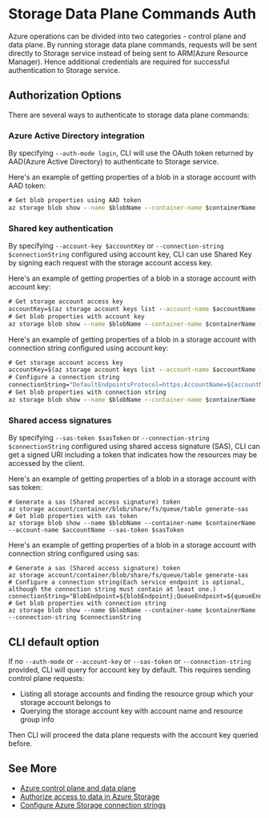 # Storage Data Plane Commands Auth

Azure operations can be divided into two categories - control plane and data plane. By running storage data plane commands, requests will be sent directly to Storage service instead of being sent to ARM(Azure Resource Manager). Hence additional credentials are required for successful authentication to Storage service.

## Authorization Options

There are several ways to authenticate to storage data plane commands:

### Azure Active Directory integration

By specifying `--auth-mode login`, CLI will use the OAuth token returned by AAD(Azure Active Directory) to authenticate to Storage service.

Here's an example of getting properties of a blob in a storage account with AAD token:
```cmd
# Get blob properties using AAD token
az storage blob show --name $blobName --container-name $containerName --account-name $accountName --auth-mode login
```

### Shared key authentication

By specifying `--account-key $accountKey` or `--connection-string $connectionString` configured using account key, CLI can use Shared Key by signing each request with the storage account access key.

Here's an example of getting properties of a blob in a storage account with account key:
```cmd
# Get storage account access key
accountKey=$(az storage account keys list --account-name $accountName --resource-group $rgName --query "[0].value")
# Get blob properties with account key
az storage blob show --name $blobName --container-name $containerName --account-name $accountName --account-key $accountKey
```

Here's an example of getting properties of a blob in a storage account with connection string configured using account key:
```cmd
# Get storage account access key
accountKey=$(az storage account keys list --account-name $accountName --resource-group $rgName --query "[0].value")
# Configure a connection string
connectionString="DefaultEndpointsProtocol=https;AccountName=${accountName};AccountKey=${accountKey}"
# Get blob properties with connection string
az storage blob show --name $blobName --container-name $containerName --connection-string $connectionString
```

### Shared access signatures

By specifying `--sas-token $sasToken` or `--connection-string $connectionString` configured using shared access signature (SAS), CLI can get a signed URI including a token that indicates how the resources may be accessed by the client.

Here's an example of getting properties of a blob in a storage account with sas token:
```
# Generate a sas (Shared access signature) token
az storage account/container/blob/share/fs/queue/table generate-sas
# Get blob properties with sas token
az storage blob show --name $blobName --container-name $containerName --account-name $accountName --sas-token $sasToken
```

Here's an example of getting properties of a blob in a storage account with connection string configured using sas:
```
# Generate a sas (Shared access signature) token
az storage account/container/blob/share/fs/queue/table generate-sas
# Configure a connection string(Each service endpoint is optional, although the connection string must contain at least one.)
connectionString="BlobEndpoint=${blobEndpoint};QueueEndpoint=${queueEndpoint};TableEndpoint=${tableEndpoint};FileEndpoint=${fileEndpoint};SharedAccessSignature=${sasToken}"
# Get blob properties with connection string
az storage blob show --name $blobName --container-name $containerName --connection-string $connectionString
```

## CLI default option

If no `--auth-mode` or `--account-key` or `--sas-token` or `--connection-string` provided, CLI will query for account key by default. This requires sending control plane requests:
* Listing all storage accounts and finding the resource group which your storage account belongs to
* Querying the storage account key with account name and resource group info

Then CLI will proceed the data plane requests with the account key queried before.

## See More
* [Azure control plane and data plane](https://learn.microsoft.com/en-us/azure/azure-resource-manager/management/control-plane-and-data-plane)
* [Authorize access to data in Azure Storage](https://learn.microsoft.com/en-us/azure/storage/common/authorize-data-access)
* [Configure Azure Storage connection strings](https://learn.microsoft.com/en-us/azure/storage/common/storage-configure-connection-string)
